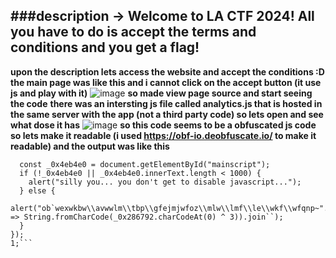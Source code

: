 ###description -> Welcome to LA CTF 2024! All you have to do is accept the terms and conditions and you get a flag!
-------------------------------------------------------------------------------------------------------------------
**upon the description lets access the website and accept the conditions :D**
**the main page was like this and i cannot click on the accept button (it use js and play with it)**
![image](https://github.com/qlashx/ctf_writeups/assets/106611511/edd1c2f8-b241-4a9f-911d-ddf80c8c2c0b)
**so made view page source and start seeing the code**
**there was an intersting js file called analytics.js that is hosted in the same server with the app (not a third party code) so lets open and see what dose it has**
![image](https://github.com/qlashx/ctf_writeups/assets/106611511/631029ed-f02e-429e-88ac-4c9bf711b05b)
**so this code seems to be a obfuscated js code so lets make it readable (i used https://obf-io.deobfuscate.io/ to make it readable) and the output was like this**
```document.getElementById("accept").addEventListener("click", () => {
  const _0x4eb4e0 = document.getElementById("mainscript");
  if (!_0x4eb4e0 || _0x4eb4e0.innerText.length < 1000) {
    alert("silly you... you don't get to disable javascript...");
  } else {
    alert("ob`wexwkbw\\avwwlm\\tbp\\gfejmjwfoz\\mlw\\lmf\\le\\wkf\\wfqnp~".split``.map(_0x286792 => String.fromCharCode(_0x286792.charCodeAt(0) ^ 3)).join``);
  }
});
1;```

